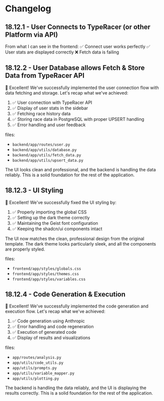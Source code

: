 # Changelog

## 18.12.1 - **User Connects to TypeRacer (or other Platform via API)**

From what I can see in the frontend:
✅ Connect user works perfectly
✅ User stats are displayed correctly
❌ Fetch data is failing

## 18.12.2 - **User Database allows Fetch & Store Data from TypeRacer API**

🎉 Excellent! We've successfully implemented the user connection flow with data fetching and storage. Let's recap what we've achieved:

1. ✅ User connection with TypeRacer API
2. ✅ Display of user stats in the sidebar
3. ✅ Fetching race history data
4. ✅ Storing race data in PostgreSQL with proper UPSERT handling
5. ✅ Error handling and user feedback

files: 
- `backend/app/routes/user.py`
- `backend/app/utils/database.py`
- `backend/app/utils/fetch_data.py`
- `backend/app/utils/upsert_data.py`

The UI looks clean and professional, and the backend is handling the data reliably. This is a solid foundation for the rest of the application.


## 18.12.3 - **UI Styling**

🎉 Excellent! We've successfully fixed the UI styling by:

1. ✅ Properly importing the global CSS
2. ✅ Setting up the dark theme correctly
3. ✅ Maintaining the Geist font configuration
4. ✅ Keeping the shadcn/ui components intact

The UI now matches the clean, professional design from the original template. The dark theme looks particularly sleek, and all the components are properly styled.

files: 
- `frontend/app/styles/globals.css`
- `frontend/app/styles/themes.css`
- `frontend/app/styles/variables.css`

## 18.12.4 - **Code Generation & Execution**

🎉 Excellent! We've successfully implemented the code generation and execution flow. Let's recap what we've achieved:

1. ✅ Code generation using Anthropic
2. ✅ Error handling and code regeneration
3. ✅ Execution of generated code
4. ✅ Display of results and visualizations

files: 
- `app/routes/analysis.py`
- `app/utils/code_utils.py`
- `app/utils/prompts.py`
- `app/utils/variable_mapper.py`
- `app/utils/plotting.py`

The backend is handling the data reliably, and the UI is displaying the results correctly. This is a solid foundation for the rest of the application.

